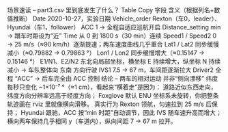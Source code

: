 场景速读 – part3.csv 里到底发生了什么？
Table
Copy
字段	含义（根据列名+数值推断）
Date	2020-10-27，实验日期
Vehicle_order	Rexton（车0，leader）、Hyundai（车1，follower）
ACC	1 → 全程自适应巡航开启
Distance_setting	min → 跟车时距设为“近”
Time	从 0 到 1800 s（30 min）连续
Speed1 / Speed2	0 → 25 m/s（≈90 km/h）逐渐提速；两车速度曲线几乎重合
Lat1 / Lat2	同步缓慢减小（≈0.79882 → 0.79863 °）
Lon1 / Lon2	同步缓慢增大（≈0.15147 → 0.15146 °）
E1/N1、E2/N2	东北向局部坐标，横坐标 E 持续增大，纵坐标 N 持续减小 → 车队整体向 东南 方向行驶
IVS1	7.5 → 67 m，车间距逐渐拉大
Driver2	全程 “ACC” → 后车完全由 ACC 控制
结论 – 两车的相对运动
并非“侧向漂移”
纬度每秒只变化 ~1×10⁻⁷ °（≈1 cm），看起来“横着走”是因为：
道路近似东西走向，纬度方向分辨率远高于经度方向；
Foxglove 默认 ENU 坐标系未旋转，你把整条轨迹画在 rviz 里就像横向滑移。
真实行为
Rexton 领航，匀速拉到 25 m/s 后保持；
Hyundai 跟驰，ACC 按“min 时距”自动调节，因此 IVS 随车速升高而增大；
横向两车保持几乎相同 y（车道内），纵向间距 7 → 67 m 拉开。